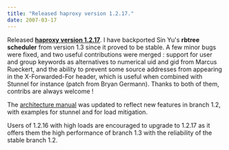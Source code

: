 ```yaml
---
title: "Released haproxy version 1.2.17."
date: 2007-03-17
---
```


Released **[haproxy version 1.2.17](download/1.2/src/)**. I have backported Sin Yu's **rbtree scheduler** from version 1.3 since it proved to be stable. A few minor bugs were fixed, and two useful contributions were merged : support for user and group keywords as alternatives to numerical uid and gid from Marcus Rueckert, and the ability to prevent some source addresses from appearing in the X-Forwarded-For header, which is useful when combined with Stunnel for instance (patch from Bryan Germann). Thanks to both of them, contribs are always welcome !

The [architecture manual](download/1.2/doc/) was updated to reflect new features in branch 1.2, with examples for stunnel and for load mitigation.

Users of 1.2.16 with high loads are encouraged to upgrade to 1.2.17 as it offers them the high performance of branch 1.3 with the reliability of the stable branch 1.2.
